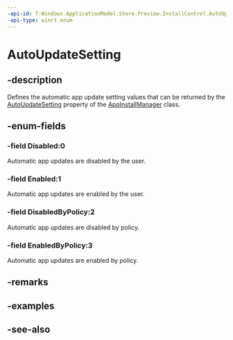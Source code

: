 ```yaml
---
-api-id: T:Windows.ApplicationModel.Store.Preview.InstallControl.AutoUpdateSetting
-api-type: winrt enum
---
```


<!-- Enumeration syntax
public enum Windows.ApplicationModel.Store.Preview.InstallControl.AutoUpdateSetting : int
-->

# AutoUpdateSetting

## -description
Defines the automatic app update setting values that can be returned by the [AutoUpdateSetting](appinstallmanager_autoupdatesetting.md) property of the [AppInstallManager](appinstallmanager.md) class.

## -enum-fields
### -field Disabled:0
Automatic app updates are disabled by the user.

### -field Enabled:1
Automatic app updates are enabled by the user.

### -field DisabledByPolicy:2
Automatic app updates are disabled by policy.

### -field EnabledByPolicy:3
Automatic app updates are enabled by policy.


## -remarks

## -examples

## -see-also